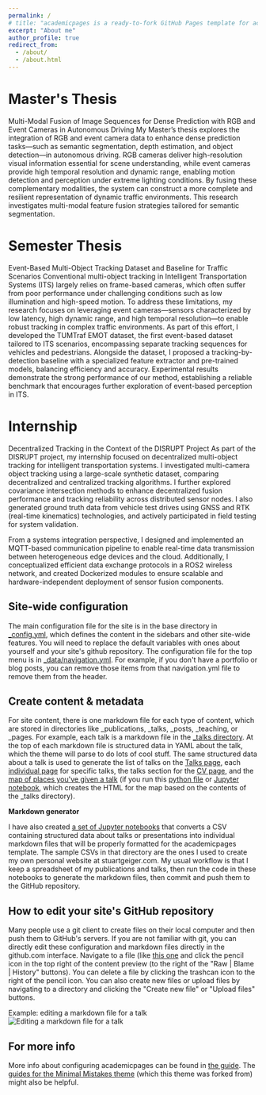 ```yaml
---
permalink: /
# title: "academicpages is a ready-to-fork GitHub Pages template for academic personal websites"
excerpt: "About me"
author_profile: true
redirect_from: 
  - /about/
  - /about.html
---
```


Master's Thesis
======
Multi-Modal Fusion of Image Sequences for Dense Prediction with RGB and Event Cameras in Autonomous Driving
My Master’s thesis explores the integration of RGB and event camera data to enhance dense prediction tasks—such as semantic segmentation, depth estimation, and object detection—in autonomous driving. RGB cameras deliver high-resolution visual information essential for scene understanding, while event cameras provide high temporal resolution and dynamic range, enabling motion detection and perception under extreme lighting conditions. By fusing these complementary modalities, the system can construct a more complete and resilient representation of dynamic traffic environments. This research investigates multi-modal feature fusion strategies tailored for semantic segmentation.

Semester Thesis
======
Event-Based Multi-Object Tracking Dataset and Baseline for Traffic Scenarios
Conventional multi-object tracking in Intelligent Transportation Systems (ITS) largely relies on frame-based cameras, which often suffer from poor performance under challenging conditions such as low illumination and high-speed motion. To address these limitations, my research focuses on leveraging event cameras—sensors characterized by low latency, high dynamic range, and high temporal resolution—to enable robust tracking in complex traffic environments. As part of this effort, I developed the TUMTraf EMOT dataset, the first event-based dataset tailored to ITS scenarios, encompassing separate tracking sequences for vehicles and pedestrians. Alongside the dataset, I proposed a tracking-by-detection baseline with a specialized feature extractor and pre-trained models, balancing efficiency and accuracy. Experimental results demonstrate the strong performance of our method, establishing a reliable benchmark that encourages further exploration of event-based perception in ITS.



Internship
======
Decentralized Tracking in the Context of the DISRUPT Project
As part of the DISRUPT project, my internship focused on decentralized multi-object tracking for intelligent transportation systems. I investigated multi-camera object tracking using a large-scale synthetic dataset, comparing decentralized and centralized tracking algorithms. I further explored covariance intersection methods to enhance decentralized fusion performance and tracking reliability across distributed sensor nodes. I also generated ground truth data from vehicle test drives using GNSS and RTK (real-time kinematics) technologies, and actively participated in field testing for system validation.

From a systems integration perspective, I designed and implemented an MQTT-based communication pipeline to enable real-time data transmission between heterogeneous edge devices and the cloud. Additionally, I conceptualized efficient data exchange protocols in a ROS2 wireless network, and created Dockerized modules to ensure scalable and hardware-independent deployment of sensor fusion components.


Site-wide configuration
------
The main configuration file for the site is in the base directory in [_config.yml](https://github.com/academicpages/academicpages.github.io/blob/master/_config.yml), which defines the content in the sidebars and other site-wide features. You will need to replace the default variables with ones about yourself and your site's github repository. The configuration file for the top menu is in [_data/navigation.yml](https://github.com/academicpages/academicpages.github.io/blob/master/_data/navigation.yml). For example, if you don't have a portfolio or blog posts, you can remove those items from that navigation.yml file to remove them from the header. 

Create content & metadata
------
For site content, there is one markdown file for each type of content, which are stored in directories like _publications, _talks, _posts, _teaching, or _pages. For example, each talk is a markdown file in the [_talks directory](https://github.com/academicpages/academicpages.github.io/tree/master/_talks). At the top of each markdown file is structured data in YAML about the talk, which the theme will parse to do lots of cool stuff. The same structured data about a talk is used to generate the list of talks on the [Talks page](https://academicpages.github.io/talks), each [individual page](https://academicpages.github.io/talks/2012-03-01-talk-1) for specific talks, the talks section for the [CV page](https://academicpages.github.io/cv), and the [map of places you've given a talk](https://academicpages.github.io/talkmap.html) (if you run this [python file](https://github.com/academicpages/academicpages.github.io/blob/master/talkmap.py) or [Jupyter notebook](https://github.com/academicpages/academicpages.github.io/blob/master/talkmap.ipynb), which creates the HTML for the map based on the contents of the _talks directory).

**Markdown generator**

I have also created [a set of Jupyter notebooks](https://github.com/academicpages/academicpages.github.io/tree/master/markdown_generator
) that converts a CSV containing structured data about talks or presentations into individual markdown files that will be properly formatted for the academicpages template. The sample CSVs in that directory are the ones I used to create my own personal website at stuartgeiger.com. My usual workflow is that I keep a spreadsheet of my publications and talks, then run the code in these notebooks to generate the markdown files, then commit and push them to the GitHub repository.

How to edit your site's GitHub repository
------
Many people use a git client to create files on their local computer and then push them to GitHub's servers. If you are not familiar with git, you can directly edit these configuration and markdown files directly in the github.com interface. Navigate to a file (like [this one](https://github.com/academicpages/academicpages.github.io/blob/master/_talks/2012-03-01-talk-1.md) and click the pencil icon in the top right of the content preview (to the right of the "Raw | Blame | History" buttons). You can delete a file by clicking the trashcan icon to the right of the pencil icon. You can also create new files or upload files by navigating to a directory and clicking the "Create new file" or "Upload files" buttons. 

Example: editing a markdown file for a talk
![Editing a markdown file for a talk](/images/editing-talk.png)

For more info
------
More info about configuring academicpages can be found in [the guide](https://academicpages.github.io/markdown/). The [guides for the Minimal Mistakes theme](https://mmistakes.github.io/minimal-mistakes/docs/configuration/) (which this theme was forked from) might also be helpful.
